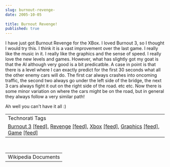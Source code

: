 ```yaml
---
slug: burnout-revenge-
date: 2005-10-05
 
title: Burnout Revenge!
published: true
---
```

I have just got Burnout Revenge for the XBox.  I loved Burnout 3, so I thought I would try this.  I think it is a vast improvement over the last game.  I really like the music in it.  I really like the graphics and the sense of speed.  I really love the new levels and games.  However, what has slightly got my goat is that the AI although very good is a bit predicatble.  A case in point is that there is a level where I can exactly predict for the first 30 seconds what all the other enemy cars will do.  The first car always crashes into oncoming traffic, the second two always go under the left side of the bridge, the next 3 cars always fight it out on the right side of the road. etc etc.  Now there is some minor variation on where the cars might be on the road, but in general they always follow a very similar path!<p />Ah well you can't have it all :)<p /><table class="TechnoratiHead TagHeader">
<tr><td>Technorati Tags</td></tr>
<tr class="Technorati"><td>
<a href="https://paul.kinlan.me/tags/Burnout%203" class="Tag" rel="tag">Burnout 3</a> <a href="http://feeds.technorati.com/feed/posts/tag/Burnout%203" class="Tag">[feed]</a>, <a href="https://paul.kinlan.me/tags/Revenge" class="Tag" rel="tag">Revenge</a> <a href="http://feeds.technorati.com/feed/posts/tag/Revenge" class="Tag">[feed]</a>, <a href="https://paul.kinlan.me/tags/Xbox" class="Tag" rel="tag">Xbox</a> <a href="http://feeds.technorati.com/feed/posts/tag/Xbox" class="Tag">[feed]</a>, <a href="https://paul.kinlan.me/tags/Graphics" class="Tag" rel="tag">Graphics</a> <a href="http://feeds.technorati.com/feed/posts/tag/Graphics" class="Tag">[feed]</a>, <a href="https://paul.kinlan.me/tags/Game" class="Tag" rel="tag">Game</a> <a href="http://feeds.technorati.com/feed/posts/tag/Game" class="Tag">[feed]</a>
</td></tr>
</table><br /><table class="TechnoratiHead TagHeader">
<tr><td>Wikipedia Documents</td></tr>
<tr class="Technorati"></tr>
</table><div class="blogger-post-footer"><img class="posterous_download_image" src="https://blogger.googleusercontent.com/tracker/8109338-112854647680434162?l=www.kinlan.co.uk%2Findex.html" height="1" alt="" width="1" /></div>


